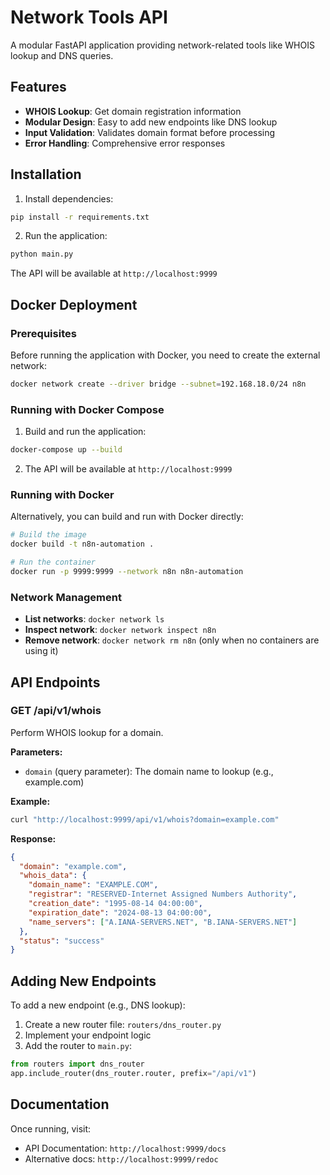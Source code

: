 # Network Tools API

A modular FastAPI application providing network-related tools like WHOIS lookup and DNS queries.

## Features

- **WHOIS Lookup**: Get domain registration information
- **Modular Design**: Easy to add new endpoints like DNS lookup
- **Input Validation**: Validates domain format before processing
- **Error Handling**: Comprehensive error responses

## Installation

1. Install dependencies:
```bash
pip install -r requirements.txt
```

2. Run the application:
```bash
python main.py
```

The API will be available at `http://localhost:9999`

## Docker Deployment

### Prerequisites

Before running the application with Docker, you need to create the external network:

```bash
docker network create --driver bridge --subnet=192.168.18.0/24 n8n
```

### Running with Docker Compose

1. Build and run the application:
```bash
docker-compose up --build
```

2. The API will be available at `http://localhost:9999`

### Running with Docker

Alternatively, you can build and run with Docker directly:

```bash
# Build the image
docker build -t n8n-automation .

# Run the container
docker run -p 9999:9999 --network n8n n8n-automation
```

### Network Management

- **List networks**: `docker network ls`
- **Inspect network**: `docker network inspect n8n`
- **Remove network**: `docker network rm n8n` (only when no containers are using it)

## API Endpoints

### GET /api/v1/whois

Perform WHOIS lookup for a domain.

**Parameters:**
- `domain` (query parameter): The domain name to lookup (e.g., example.com)

**Example:**
```bash
curl "http://localhost:9999/api/v1/whois?domain=example.com"
```

**Response:**
```json
{
  "domain": "example.com",
  "whois_data": {
    "domain_name": "EXAMPLE.COM",
    "registrar": "RESERVED-Internet Assigned Numbers Authority",
    "creation_date": "1995-08-14 04:00:00",
    "expiration_date": "2024-08-13 04:00:00",
    "name_servers": ["A.IANA-SERVERS.NET", "B.IANA-SERVERS.NET"]
  },
  "status": "success"
}
```

## Adding New Endpoints

To add a new endpoint (e.g., DNS lookup):

1. Create a new router file: `routers/dns_router.py`
2. Implement your endpoint logic
3. Add the router to `main.py`:
```python
from routers import dns_router
app.include_router(dns_router.router, prefix="/api/v1")
```

## Documentation

Once running, visit:
- API Documentation: `http://localhost:9999/docs`
- Alternative docs: `http://localhost:9999/redoc`
